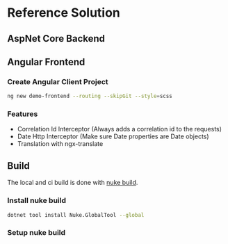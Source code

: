 # Reference Solution

## AspNet Core Backend

## Angular Frontend

### Create Angular Client Project

```bash
ng new demo-frontend --routing --skipGit --style=scss
```

### Features

* Correlation Id Interceptor (Always adds a correlation id to the requests)
* Date Http Interceptor (Make sure Date properties are Date objects)
* Translation with ngx-translate

## Build

The local and ci build is done with [nuke build](https://nuke.build).

### Install nuke build

```bash
dotnet tool install Nuke.GlobalTool --global
```

### Setup nuke build

```bash
```